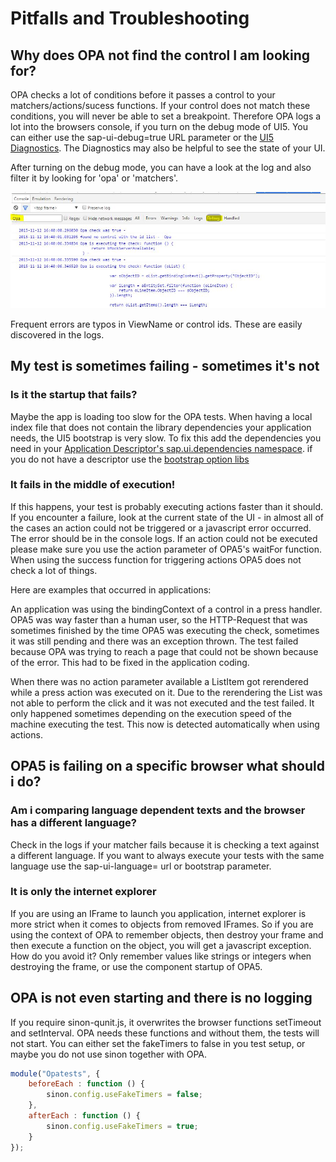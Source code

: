 # Pitfalls and Troubleshooting

## Why does OPA not find the control I am looking for?

OPA checks a lot of conditions before it passes a control to your matchers/actions/sucess functions.
If your control does not match these conditions, you will never be able to set a breakpoint.
Therefore OPA logs a lot into the browsers console, if you turn on the debug mode of UI5.
You can either use the sap-ui-debug=true URL parameter or the [UI5 Diagnostics](https://openui5.hana.ondemand.com/#docs/guide/6ec18e80b0ce47f290bc2645b0cc86e6.html).
The Diagnostics may also be helpful to see the state of your UI.

After turning on the debug mode, you can have a look at the log and also filter it by looking for 'opa' or 'matchers'.

![a filtered console showing OPA's debug output](../images/Console.JPG)

Frequent errors are typos in ViewName or control ids. These are easily discovered in the logs.

## My test is sometimes failing - sometimes it's not

### Is it the startup that fails?

Maybe the app is loading too slow for the OPA tests.
When having a local index file that does not contain the library dependencies your application needs,
the UI5 bootstrap is very slow. To fix this add the dependencies you need in your [Application Descriptor's sap.ui.dependencies namespace](https://openui5.hana.ondemand.com/docs/guide/be0cf40f61184b358b5faedaec98b2da.html).
if you do not have a descriptor use the [bootstrap option libs](https://openui5.hana.ondemand.com/docs/guide/91f2d03b6f4d1014b6dd926db0e91070.html)

### It fails in the middle of execution!

If this happens, your test is probably executing actions faster than it should. If you encounter a failure,
look at the current state of the UI - in almost all of the cases an action could not be triggered or a javascript error occurred.
The error should be in the console logs. If an action could not be executed please make sure you use the action parameter of
OPA5's waitFor function. When using the success function for triggering actions OPA5 does not check a lot of things.

Here are examples that occurred in applications:

An application was using the bindingContext of a control in a press handler. OPA5 was way faster than a human user, 
so the HTTP-Request that was sometimes finished by the time OPA5 was executing the check, sometimes it was still pending and there was an exception thrown.
The test failed because OPA was trying to reach a page that could not be shown because of the error.
This had to be fixed in the application coding.

When there was no action parameter available a ListItem got rerendered while a press action was executed on it.
Due to the rerendering the List was not able to perform the click and it was not executed and the test failed.
It only happened sometimes depending on the execution speed of the machine executing the test.
This now is detected automatically when using actions.


## OPA5 is failing on a specific browser what should i do?

### Am i comparing language dependent texts and the browser has a different language?
Check in the logs if your matcher fails because it is checking a text against a different language.
If you want to always execute your tests with the same language use the sap-ui-language=<myLanguage> url or bootstrap parameter.


### It is only the internet explorer
If you are using an IFrame to launch you application, internet explorer is more strict when it comes to objects from removed IFrames.
So if you are using the context of OPA to remember objects, then destroy your frame and then execute a function on the object, you will get a javascript exception.
How do you avoid it? Only remember values like strings or integers when destroying the frame, or use the component startup of OPA5.


## OPA is not even starting and there is no logging

If you require sinon-qunit.js, it overwrites the browser functions setTimeout and setInterval. OPA needs these functions and without them, the tests will not start. You can either set the fakeTimers to false in you test setup, or maybe you do not use sinon together with OPA.

```javascript
module("Opatests", {
    beforeEach : function () {
        sinon.config.useFakeTimers = false;
    },
    afterEach : function () {
        sinon.config.useFakeTimers = true;
    }
});
```